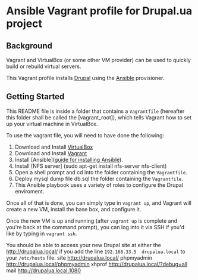 # Ansible Vagrant profile for Drupal.ua project

## Background

Vagrant and VirtualBox (or some other VM provider) can be used to quickly build or rebuild virtual servers.

This Vagrant profile installs [Drupal](https://drupal.org/) using the [Ansible](http://www.ansible.com/) provisioner.

## Getting Started

This README file is inside a folder that contains a `Vagrantfile` (hereafter this folder shall be called the [vagrant_root]), which tells Vagrant how to set up your virtual machine in VirtualBox.

To use the vagrant file, you will need to have done the following:

  1. Download and Install [VirtualBox](https://www.virtualbox.org/wiki/Downloads)
  2. Download and Install [Vagrant](http://downloads.vagrantup.com/)
  3. Install [Ansible]([guide for installing Ansible](http://docs.ansible.com/intro_installation.html)).
  4. Install [NFS server]  (sudo apt-get install nfs-server nfs-client)
  5. Open a shell prompt and cd into the folder containing the `Vagrantfile`.
  6. Deploy mysql dump file db.sql the folder containing the `Vagrantfile`.
  7. This Ansible playbook uses a variety of roles to configure the Drupal enviroment.

Once all of that is done, you can simply type in `vagrant up`, and Vagrant will create a new VM, install the base box, and configure it.

Once the new VM is up and running (after `vagrant up` is complete and you're back at the command prompt), you can log into it via SSH if you'd like by typing in `vagrant ssh`.

You should be able to access your new Drupal site at either the  http://drupalua.local/ if you add the line `192.168.33.5  drupalua.local` to your `/etc/hosts` file.
 site http://druoalua.local/
 phpmyadmin http://drupalua.local/phpmyadmin
 xhprof http://drupalua.local/?debug=all
 mail http://drupalua.local:1080
